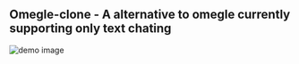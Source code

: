 ## Omegle-clone - A alternative to omegle currently supporting only text chating
<img src="https://res.cloudinary.com/dhcc4rnbc/image/upload/v1702456750/ezgif.com-video-to-gif-converted_dojkkd.gif" alt="demo image"/>
